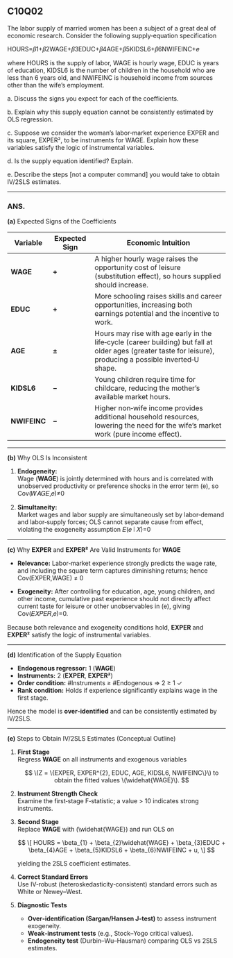 ## C10Q02

The labor supply of married women has been a subject of a great deal of economic research. Consider the following supply‑equation specification

HOURS=𝛽1+𝛽2WAGE+𝛽3EDUC+𝛽4AGE+𝛽5KIDSL6+𝛽6NWIFEINC+𝑒

where HOURS is the supply of labor, WAGE is hourly wage, EDUC is years of education, KIDSL6 is the number of children in the household who are less than 6 years old, and NWIFEINC is household income from sources other than the wife’s employment.

a. Discuss the signs you expect for each of the coefficients.

b. Explain why this supply equation cannot be consistently estimated by OLS regression.

c. Suppose we consider the woman’s labor‑market experience EXPER and its square, EXPER², to be instruments for WAGE. Explain how these variables satisfy the logic of instrumental variables.

d. Is the supply equation identified? Explain.

e. Describe the steps [not a computer command] you would take to obtain IV/2SLS estimates.

----

### ANS.

**(a)** Expected Signs of the Coefficients

| Variable | Expected Sign | Economic Intuition |
|----------|---------------|--------------------|
| **WAGE** | **+** | A higher hourly wage raises the opportunity cost of leisure (substitution effect), so hours supplied should increase. |
| **EDUC** | **+** | More schooling raises skills and career opportunities, increasing both earnings potential and the incentive to work. |
| **AGE**  | **±** | Hours may rise with age early in the life‑cycle (career building) but fall at older ages (greater taste for leisure), producing a possible inverted‑U shape. |
| **KIDSL6** | **−** | Young children require time for childcare, reducing the mother’s available market hours. |
| **NWIFEINC** | **−** | Higher non‑wife income provides additional household resources, lowering the need for the wife’s market work (pure income effect). |

---

**(b)** Why OLS Is Inconsistent

1. **Endogeneity:**  
   Wage (**WAGE**) is jointly determined with hours and is correlated with unobserved productivity or preference shocks in the error term \(e\), so Cov(𝑊𝐴𝐺𝐸,𝑒)≠0


2. **Simultaneity:**  
   Market wages and labor supply are simultaneously set by labor‑demand and labor‑supply forces; OLS cannot separate cause from effect, violating the exogeneity assumption
𝐸(𝑒 ∣ 𝑋)=0

---

**(c)** Why **EXPER** and **EXPER²** Are Valid Instruments for **WAGE**

* **Relevance:** Labor‑market experience strongly predicts the wage rate, and including the square term captures diminishing returns; hence   Cov(EXPER,WAGE) ≠ 0

* **Exogeneity:** After controlling for education, age, young children, and other income, cumulative past experience should not directly affect current taste for leisure or other unobservables in \(e\), giving  Cov(𝐸𝑋𝑃𝐸𝑅,𝑒)=0.

Because both relevance and exogeneity conditions hold, **EXPER** and **EXPER²** satisfy the logic of instrumental variables.

---

**(d)** Identification of the Supply Equation

* **Endogenous regressor:** 1 (**WAGE**)  
* **Instruments:** 2 (**EXPER**, **EXPER²**)  
* **Order condition:** #Instruments ≥ #Endogenous ⇒ 2 ≥ 1 ✓  
* **Rank condition:** Holds if experience significantly explains wage in the first stage.

Hence the model is **over‑identified** and can be consistently estimated by IV/2SLS.

---

**(e)** Steps to Obtain IV/2SLS Estimates (Conceptual Outline)

1. **First Stage**  
   Regress **WAGE** on all instruments and exogenous variables

   $$
   \(Z = \{EXPER, EXPER^{2}, EDUC, AGE, KIDSL6, NWIFEINC\}\)
   to obtain the fitted values \(\widehat{WAGE}\).
   $$
   
3. **Instrument Strength Check**  
   Examine the first‑stage F‑statistic; a value > 10 indicates strong instruments.

4. **Second Stage**  
   Replace **WAGE** with \(\widehat{WAGE}\) and run OLS on

   $$
   \[
     HOURS = \beta_{1} + \beta_{2}\widehat{WAGE} + \beta_{3}EDUC + \beta_{4}AGE
           + \beta_{5}KIDSL6 + \beta_{6}NWIFEINC + u,
   \]
   $$
   
   yielding the 2SLS coefficient estimates.
   

6. **Correct Standard Errors**  
   Use IV‑robust (heteroskedasticity‑consistent) standard errors such as White or Newey–West.

7. **Diagnostic Tests**  
   * **Over‑identification (Sargan/Hansen J‑test)** to assess instrument exogeneity.  
   * **Weak‑instrument tests** (e.g., Stock–Yogo critical values).  
   * **Endogeneity test** (Durbin–Wu–Hausman) comparing OLS vs 2SLS estimates.
